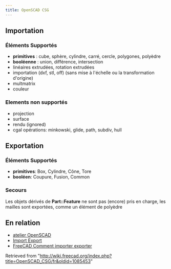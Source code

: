 ```yaml
---
title: OpenSCAD CSG
---
```

## Importation

### Éléments Supportés

* **primitives** : cube, sphère, cylindre, carré, cercle, polygones, polyèdre
* **booléenne** : union, différence, intersection
* linéaires extrudées, rotation extrudées
* importation (dxf, stl, off) (sans mise à l'échelle ou la transformation d'origine)
* multmatrix
* couleur

### Elements non supportés

* projection
* surface
* rendu (ignored)
* cgal opérations: minkowski, glide, path, subdiv, hull

## Exportation

### Éléments Supportés

* **primitives**: Box, Cylindre, Cône, Tore
* **booléen**: Coupure, Fusion, Common

### Secours

Les objets dérivés de **Part::Feature** ne sont pas (encore) pris en charge, les mailles sont exportées, comme un élément de polyèdre

## En relation

* [atelier OpenSCAD](/OpenSCAD_Workbench/fr "OpenSCAD Workbench/fr")
* [Import Export](/Import_Export/fr "Import Export/fr")
* [FreeCAD Comment importer exporter](/index.php?title=FreeCAD_Howto_Import_Export/fr&action=edit&redlink=1 "FreeCAD Howto Import Export/fr (page does not exist)")

Retrieved from "<http://wiki.freecad.org/index.php?title=OpenSCAD_CSG/fr&oldid=1085453>"